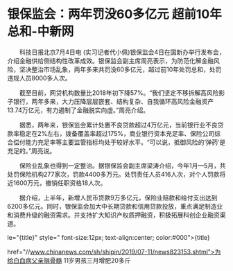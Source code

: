 # 银保监会：两年罚没60多亿元 超前10年总和-中新网

　　科技日报北京7月4日电 (实习记者代小佩)银保监会4日在国新办举行发布会，介绍金融供给侧结构性改革成效。银保监会副主席周亮表示，为防范化解金融风险，坚决整治市场乱象，两年多来共罚没60多亿元，超过前10年处罚总和，处罚违规人员8000多人次。

　　截至目前，网贷机构数量比2018年初下降57%。“我们坚定不移拆解高风险影子银行，两年多来，大力压降层层嵌套、结构复杂、自我循环高风险金融资产13.74万亿元，有力遏制了金融脱实向虚。”周亮介绍。

　　据悉，两年来，银保监会累计处置不良贷款超过4万亿元，当前银行业不良贷款率稳定在2%左右，拨备覆盖率超过175%，商业银行资本充足率、保险公司综合偿付能力充足率等主要监管指标均处于较好水平。“可以说，抵御风险的‘弹药’是充足的。”周亮说。

　　保险业乱象也得到一定整治。据银保监会副主席梁涛介绍，今年1月—5月，共处罚保险机构277家次，罚款4400多万元。处罚责任人员416人次，对个人罚款将近1600万元，撤销任职资格18人次。

　　据介绍，上半年，新增人民币贷款9万多亿元，保险业赔款和给付支出达到6200多亿元。同时，银保监会加大中长期贷款和信用贷款投放，重点满足制造业和消费升级的融资需求。并支持扩大知识产权质押融资，积极拓展科创企业融资渠道。

le="{title}" style=" font-size:12px; text-align:center; color:#000">{title}

href="//www.chinanews.com/sh/shipin/2019/07-11/news823153.shtml">为给白血病父亲捐骨髓 11岁男孩三月增肥20多斤
